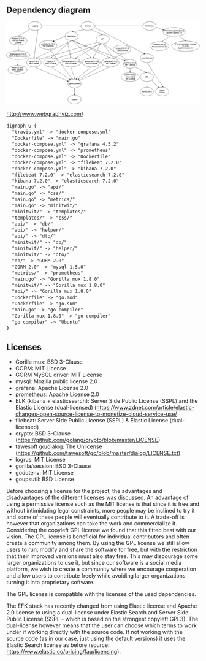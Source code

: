 ## Dependency diagram

<img src="https://github.com/lauralunddahl/DevOps-GroupF/blob/dev/documents/WeeklyNotes/Dependencies.png"/>

http://www.webgraphviz.com/

```
digraph G {
  "travis.yml" -> "docker-compose.yml"
  "Dockerfile" -> "main.go"
  "docker-compose.yml" -> "grafana 4.5.2"
  "docker-compose.yml" -> "prometheus"
  "docker-compose.yml" -> "Dockerfile"
  "docker-compose.yml" -> "filebeat 7.2.0"
  "docker-compose.yml" -> "kibana 7.2.0"
  "filebeat 7.2.0" -> "elasticsearch 7.2.0"
  "kibana 7.2.0" -> "elasticsearch 7.2.0"
  "main.go" -> "api/"
  "main.go" -> "css/"
  "main.go" -> "metrics/"
  "main.go" -> "minitwit/"
  "minitwit/" -> "templates/"
  "templates/" -> "css/"
  "api/" -> "db/"
  "api/" -> "helper/"
  "api/" -> "dto/"
  "minitwit/" -> "db/"
  "minitwit/" -> "helper/"
  "minitwit/" -> "dto/"
  "db/" -> "GORM 2.0"
  "GORM 2.0" -> "mysql 1.5.0"
  "metrics/" -> "prometheus"
  "main.go" -> "Gorilla mux 1.8.0"
  "minitwit/" -> "Gorilla mux 1.8.0"
  "api/" -> "Gorilla mux 1.8.0"
  "Dockerfile" -> "go.mod"
  "Dockerfile" -> "go.sum"
  "main.go" -> "go compiler"
  "Gorilla mux 1.8.0" -> "go compiler"
  "go compiler" -> "Ubuntu"
}
```
## Licenses
- Gorilla mux: BSD 3-Clause 
- GORM: MIT License
- GORM MySQL driver: MIT License
- mysql: Mozilla public license 2.0
- grafana: Apache License 2.0
- prometheus: Apache License 2.0
- ELK (kibana + elasticsearch): Server Side Public License (SSPL) and the Elastic License (dual-licensed) (https://www.zdnet.com/article/elastic-changes-open-source-license-to-monetize-cloud-service-use/
- filebeat: Server Side Public License (SSPL) & Elastic License (dual-licensed)
- crypto: BSD 3-Clause (https://github.com/golang/crypto/blob/master/LICENSE)
- tawesoft go/dialog: The Unlicense (https://github.com/tawesoft/go/blob/master/dialog/LICENSE.txt)
- logrus: MIT License
- gorilla/session: BSD 3-Clause
- godotenv: MIT License
- goupsutil: BSD License

Before choosing a license for the project, the advantages and disadvantages of the different licenses was discussed. An advantage of using a permissive license such as the MIT license is that since it is free and without intimidating legal constraints, more people may be inclined to try it and some of these people will eventually contribute to it. A trade-off is however that organizations can take the work and commercialize it. Considering the copyleft GPL license we found that this fitted best with our vision. The GPL license is beneficial for individual contributors and often create a community among them. By using the GPL license we still allow users to run, modify and share the software for free, but with the restriction that their improved versions must also stay free. This may discourage some larger organizations to use it, but since our software is a social media platform, we wish to create a community where we encourage cooperation and allow users to contribute freely while avoiding larger organizations turning it into proprietary software.

The GPL license is compatible with the licenses of the used dependencies. 

The EFK stack has recently changed from using Elastic license and Apache 2.0 license to using a dual-license under Elastic Search and Server Side Public License (SSPL - which is based on the strongest copyleft GPL3). The dual-license however means that the user can choose which terms to work under if working directly with the source code. If not working with the source code (as in our case, just using the default versions) it uses the Elastic Search license as before (source: https://www.elastic.co/pricing/faq/licensing). 